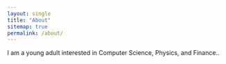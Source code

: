 ```yaml
---
layout: single
title: "About"
sitemap: true
permalink: /about/
---
```


I am a young adult interested in Computer Science, Physics, and Finance..
